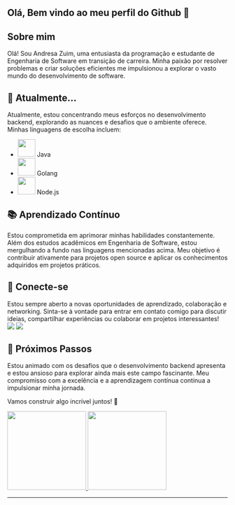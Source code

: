          
## Olá, Bem vindo ao meu perfil do Github 👋

## Sobre mim
Olá! Sou Andresa Zuim, uma entusiasta da programação e estudante de Engenharia de Software em transição de carreira. Minha paixão por resolver problemas e criar soluções eficientes me impulsionou a explorar o vasto mundo do desenvolvimento de software.

## 🚀 Atualmente...
Atualmente, estou concentrando meus esforços no desenvolvimento backend, explorando as nuances e desafios que o ambiente oferece. Minhas linguagens de escolha incluem:

- <img loading="lazy" src="https://cdn.jsdelivr.net/gh/devicons/devicon/icons/java/java-original.svg" width="40" height="40"/>  Java
- <img src="https://cdn.jsdelivr.net/gh/devicons/devicon@latest/icons/go/go-original.svg" width="40" height="40"/>  Golang
- <img src="https://cdn.jsdelivr.net/gh/devicons/devicon@latest/icons/javascript/javascript-original.svg" width="40" height="40"/> Node.js 

## 📚 Aprendizado Contínuo
Estou comprometida em aprimorar minhas habilidades constantemente. Além dos estudos acadêmicos em Engenharia de Software, estou mergulhando a fundo nas linguagens mencionadas acima. Meu objetivo é contribuir ativamente para projetos open source e aplicar os conhecimentos adquiridos em projetos práticos.

## 🤝 Conecte-se
Estou sempre aberto a novas oportunidades de aprendizado, colaboração e networking. Sinta-se à vontade para entrar em contato comigo para discutir ideias, compartilhar experiências ou colaborar em projetos interessantes!
</br>
<a href = "mailto:andresazuim37@gmail.com"><img loading="lazy" src="https://img.shields.io/badge/Gmail-D14836?style=for-the-badge&logo=gmail&logoColor=white" target="_blank"></a>
<a href="https://www.linkedin.com/in/andresa-zuim/" target="_blank"><img loading="lazy" src="https://img.shields.io/badge/-LinkedIn-%230077B5?style=for-the-badge&logo=linkedin&logoColor=white" target="_blank"></a> 


## 🌱 Próximos Passos
Estou animado com os desafios que o desenvolvimento backend apresenta e estou ansioso para explorar ainda mais este campo fascinante. Meu compromisso com a excelência e a aprendizagem contínua continua a impulsionar minha jornada.

Vamos construir algo incrível juntos! 🚀


<div>
<a href="https://github.com/andresazuim">
<img loading="lazy" height="180em" src="https://github-readme-stats.vercel.app/api/top-langs/?username=andresazuim&layout=compact&langs_count=7&theme=dracula"/>
<img loading="lazy" height="180em" src="https://github-readme-stats.vercel.app/api?username=andresazuim&show_icons=true&theme=dracula&include_all_commits=true&count_private=true"/>
  <hr>

</div>
